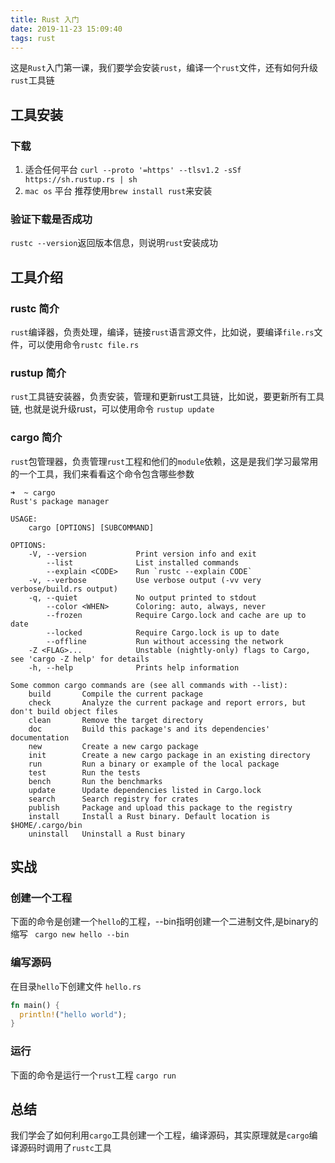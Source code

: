 ```yaml
---
title: Rust 入门
date: 2019-11-23 15:09:40
tags: rust
---
```

这是`Rust`入门第一课，我们要学会安装`rust`，编译一个`rust`文件，还有如何升级`rust`工具链

## 工具安装

### 下载
1. 适合任何平台
`curl --proto '=https' --tlsv1.2 -sSf https://sh.rustup.rs | sh`
2. `mac os` 平台
推荐使用`brew install rust`来安装

### 验证下载是否成功
`rustc --version`返回版本信息，则说明`rust`安装成功

## 工具介绍
### rustc 简介
`rust`编译器，负责处理，编译，链接`rust`语言源文件，比如说，要编译`file.rs`文件，可以使用命令`rustc file.rs`
### rustup 简介
`rust`工具链安装器，负责安装，管理和更新rust工具链，比如说，要更新所有工具链, 也就是说升级rust，可以使用命令 `rustup update`
### cargo 简介
`rust`包管理器，负责管理`rust`工程和他们的`module`依赖，这是是我们学习最常用的一个工具，我们来看看这个命令包含哪些参数

```
➜  ~ cargo
Rust's package manager

USAGE:
    cargo [OPTIONS] [SUBCOMMAND]

OPTIONS:
    -V, --version           Print version info and exit
        --list              List installed commands
        --explain <CODE>    Run `rustc --explain CODE`
    -v, --verbose           Use verbose output (-vv very verbose/build.rs output)
    -q, --quiet             No output printed to stdout
        --color <WHEN>      Coloring: auto, always, never
        --frozen            Require Cargo.lock and cache are up to date
        --locked            Require Cargo.lock is up to date
        --offline           Run without accessing the network
    -Z <FLAG>...            Unstable (nightly-only) flags to Cargo, see 'cargo -Z help' for details
    -h, --help              Prints help information

Some common cargo commands are (see all commands with --list):
    build       Compile the current package
    check       Analyze the current package and report errors, but don't build object files
    clean       Remove the target directory
    doc         Build this package's and its dependencies' documentation
    new         Create a new cargo package
    init        Create a new cargo package in an existing directory
    run         Run a binary or example of the local package
    test        Run the tests
    bench       Run the benchmarks
    update      Update dependencies listed in Cargo.lock
    search      Search registry for crates
    publish     Package and upload this package to the registry
    install     Install a Rust binary. Default location is $HOME/.cargo/bin
    uninstall   Uninstall a Rust binary
```

## 实战
### 创建一个工程
下面的命令是创建一个`hello`的工程，--bin指明创建一个二进制文件,是binary的缩写
` cargo new hello --bin`
### 编写源码
在目录`hello`下创建文件 `hello.rs`

```rust
fn main() {
  println!("hello world");
}
```
### 运行
下面的命令是运行一个`rust`工程
`cargo run`

## 总结
我们学会了如何利用`cargo`工具创建一个工程，编译源码，其实原理就是`cargo`编译源码时调用了`rustc`工具



